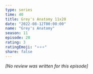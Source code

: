 ```yaml
---
type: series
time: 40
title: Grey's Anatomy 11x20
date: "2022-08-12T00:00:00"
name: "Grey's Anatomy"
season: 11
episode: 20
rating: 3
ratingEmoji: "⭐️⭐️⭐️"
share: false
---
```


_[No review was written for this episode]_
